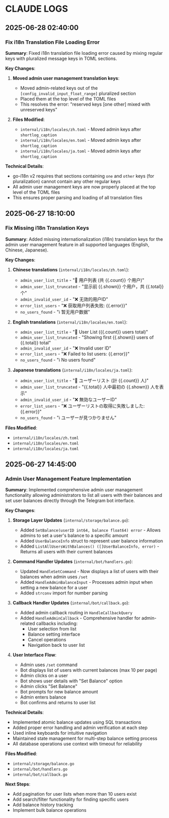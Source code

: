 # CLAUDE LOGS

## 2025-06-28 02:40:00

### Fix i18n Translation File Loading Error

**Summary**: Fixed i18n translation file loading error caused by mixing regular keys with pluralized message keys in TOML sections.

**Key Changes**:

1. **Moved admin user management translation keys**:
   - Moved admin-related keys out of the `[config_invalid_input_float_range]` pluralized section
   - Placed them at the top level of the TOML files
   - This resolves the error: "reserved keys [one other] mixed with unreserved keys"

2. **Files Modified**:
   - `internal/i18n/locales/zh.toml` - Moved admin keys after `shortlog_caption`
   - `internal/i18n/locales/en.toml` - Moved admin keys after `shortlog_caption`
   - `internal/i18n/locales/ja.toml` - Moved admin keys after `shortlog_caption`

**Technical Details**:
- go-i18n v2 requires that sections containing `one` and `other` keys (for pluralization) cannot contain any other regular keys
- All admin user management keys are now properly placed at the top level of the TOML files
- This ensures proper parsing and loading of all translation files

## 2025-06-27 18:10:00

### Fix Missing i18n Translation Keys

**Summary**: Added missing internationalization (i18n) translation keys for the admin user management feature in all supported languages (English, Chinese, Japanese).

**Key Changes**:

1. **Chinese translations** (`internal/i18n/locales/zh.toml`):
   - `admin_user_list_title` - "👥 用户列表 (共 {{.count}} 个用户)"
   - `admin_user_list_truncated` - "显示前 {{.shown}} 个用户，共 {{.total}} 个"
   - `admin_invalid_user_id` - "❌ 无效的用户ID"
   - `error_list_users` - "❌ 获取用户列表失败: {{.error}}"
   - `no_users_found` - "ℹ️ 暂无用户数据"

2. **English translations** (`internal/i18n/locales/en.toml`):
   - `admin_user_list_title` - "👥 User List ({{.count}} users total)"
   - `admin_user_list_truncated` - "Showing first {{.shown}} users of {{.total}} total"
   - `admin_invalid_user_id` - "❌ Invalid user ID"
   - `error_list_users` - "❌ Failed to list users: {{.error}}"
   - `no_users_found` - "ℹ️ No users found"

3. **Japanese translations** (`internal/i18n/locales/ja.toml`):
   - `admin_user_list_title` - "👥 ユーザーリスト (計 {{.count}} 人)"
   - `admin_user_list_truncated` - "{{.total}} 人中最初の {{.shown}} 人を表示"
   - `admin_invalid_user_id` - "❌ 無効なユーザーID"
   - `error_list_users` - "❌ ユーザーリストの取得に失敗しました: {{.error}}"
   - `no_users_found` - "ℹ️ ユーザーが見つかりません"

**Files Modified**:
- `internal/i18n/locales/zh.toml`
- `internal/i18n/locales/en.toml`
- `internal/i18n/locales/ja.toml`

## 2025-06-27 14:45:00

### Admin User Management Feature Implementation

**Summary**: Implemented comprehensive admin user management functionality allowing administrators to list all users with their balances and set user balances directly through the Telegram bot interface.

**Key Changes**:

1. **Storage Layer Updates** (`internal/storage/balance.go`):
   - Added `SetBalance(userID int64, balance float64) error` - Allows admins to set a user's balance to a specific amount
   - Added `UserBalanceInfo` struct to represent user balance information
   - Added `ListAllUsersWithBalances() ([]UserBalanceInfo, error)` - Returns all users with their current balances

2. **Command Handler Updates** (`internal/bot/handlers.go`):
   - Updated `HandleSetCommand` - Now displays a list of users with their balances when admin uses `/set`
   - Added `HandleAdminBalanceInput` - Processes admin input when setting a new balance for a user
   - Added `strconv` import for number parsing

3. **Callback Handler Updates** (`internal/bot/callback.go`):
   - Added admin callback routing in `HandleCallbackQuery` 
   - Added `HandleAdminCallback` - Comprehensive handler for admin-related callbacks including:
     - User selection from list
     - Balance setting interface
     - Cancel operations
     - Navigation back to user list

4. **User Interface Flow**:
   - Admin uses `/set` command
   - Bot displays list of users with current balances (max 10 per page)
   - Admin clicks on a user
   - Bot shows user details with "Set Balance" option
   - Admin clicks "Set Balance"
   - Bot prompts for new balance amount
   - Admin enters balance
   - Bot confirms and returns to user list

**Technical Details**:
- Implemented atomic balance updates using SQL transactions
- Added proper error handling and admin verification at each step
- Used inline keyboards for intuitive navigation
- Maintained state management for multi-step balance setting process
- All database operations use context with timeout for reliability

**Files Modified**:
- `internal/storage/balance.go`
- `internal/bot/handlers.go`
- `internal/bot/callback.go`

**Next Steps**:
- Add pagination for user lists when more than 10 users exist
- Add search/filter functionality for finding specific users
- Add balance history tracking
- Implement bulk balance operations